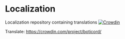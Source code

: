 # Localization
Localization repository containing translations
[![Crowdin](https://badges.crowdin.net/boticord/localized.svg)](https://crowdin.com)

Translate: https://crowdin.com/project/boticord/
